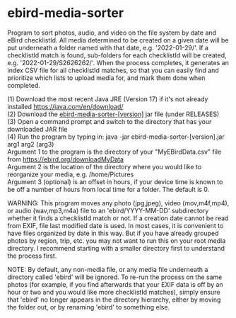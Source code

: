 # ebird-media-sorter
Program to sort photos, audio, and video on the file system by date and eBird checklistId. All media determined to be created on a given date will be put underneath a folder named with that date, e.g. '2022-01-29/'. If a checklistId match is found, sub-folders for each checklistId will be created, e.g. '2022-01-29/S2626262/'. When the process completes, it generates an index CSV file for all checklistId matches, so that you can easily find and prioritize which lists to upload media for, and mark them done when completed.

(1) Download the most recent Java JRE (Version 17) if it's not already installed https://java.com/en/download/<br/>
(2) Download the <a href="https://github.com/seabamirum/ebird-media-sorter/releases"> ebird-media-sorter-[version]</a> jar file (under RELEASES)<br/>
(3) Open a command prompt and switch to the directory that has your downloaded JAR file<br/>
(4) Run the program by typing in: java -jar ebird-media-sorter-[version].jar arg1 arg2 (arg3)<br/>
  Argument 1 to the program is the directory of your "MyEBirdData.csv" file from https://ebird.org/downloadMyData<br/>
  Argument 2 is the location of the directory where you would like to reorganize your media, e.g. /home/Pictures<br/>
  Argument 3 (optional) is an offset in hours, if your device time is known to be off a number of hours from local time for a folder. The default is 0.

WARNING: This program moves any photo (jpg,jpeg), video (mov,m4f,mp4), or audio (wav,mp3,m4a) file to an 'ebird/YYYY-MM-DD' subdirectory  whether it finds a checklistId match or not. If a creation date cannot be read from EXIF, file last modified date is used. In most cases, it is convenient to have files organized by date in this way. But if you have already grouped photos by region, trip, etc. you may not want to run this on your root media directory. I recommend starting with a smaller directory first to understand the process first. 

NOTE: By default, any non-media file, or any media file underneath a directory called 'ebird' will be ignored. To re-run the process on the same photos (for example, if you find afterwards that your EXIF data is off by an hour or two and you would like more checklistId matches), simply ensure that 'ebird' no longer appears in the directory hierarchy, either by moving the folder out, or by renaming 'ebird' to something else.
